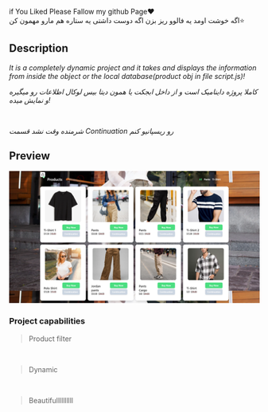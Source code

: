if You Liked Please Fallow my github Page❤️<br>
اگه خوشت اومد یه فالوو ریز بزن اگه دوست داشتی یه ستاره هم مارو مهمون کن⭐
## Description
*It is a completely dynamic project and it takes and displays the information from inside the object or the local database(product obj in file script.js)!*

*کاملا پروژه داینامیک است و از داخل ابجکت یا همون دیتا بیس لوکال اطلاعات رو میگیره و نمایش میده!*

<br>

*شرمنده وقت نشد قسمت  Continuation  رو ریسپانیو کنم*


## Preview
<img src="./src/img/shot website.png">

### Project capabilities
>Product filter 
<br>

>Dynamic
<br>

>Beautifullllllllll
<!-- Mr.root For Ever 😁 -->